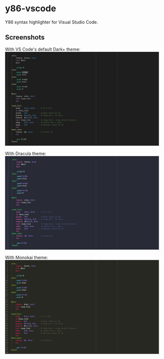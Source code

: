 # y86-vscode

Y86 syntax highlighter for Visual Studio Code.

## Screenshots

With VS Code's default Dark+ theme:
![](screenshots/Dark+.PNG)

With Dracula theme:
![](screenshots/Dracula.PNG)

With Monokai theme:
![](screenshots/Monokai.PNG)